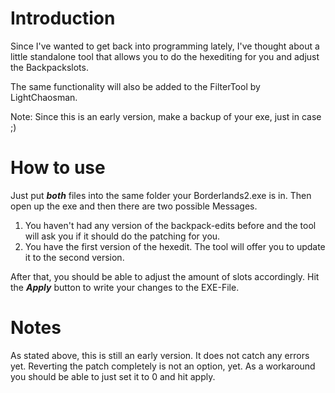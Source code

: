 # Introduction
Since I've wanted to get back into programming lately, I've thought about a little standalone tool that allows you to do the hexediting for you and adjust the Backpackslots.

The same functionality will also be added to the FilterTool by LightChaosman.

Note: Since this is an early version, make a backup of your exe, just in case ;)

# How to use
Just put ***both*** files into the same folder your Borderlands2.exe is in.
Then open up the exe and then there are two possible Messages.

1. You haven't had any version of the backpack-edits before and the tool will ask you if it should do the patching for you.
2. You have the first version of the hexedit. The tool will offer you to update it to the second version.

After that, you should be able to adjust the amount of slots accordingly.
Hit the ***Apply*** button to write your changes to the EXE-File.

# Notes
As stated above, this is still an early version. It does not catch any errors yet.
Reverting the patch completely is not an option, yet. As a workaround you should be able to just set it to 0 and hit apply.
